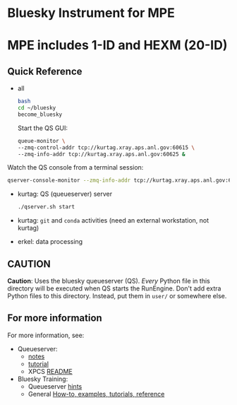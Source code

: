 # Bluesky Instrument for MPE
# MPE includes 1-ID and HEXM (20-ID)

## Quick Reference

- all
  
  ```bash
  bash
  cd ~/bluesky
  become_bluesky
  ```

  Start the QS GUI:

  ```bash
  queue-monitor \
  --zmq-control-addr tcp://kurtag.xray.aps.anl.gov:60615 \
  --zmq-info-addr tcp://kurtag.xray.aps.anl.gov:60625 &
  ```

<!--
usage: queue-monitor \
  --zmq-control-addr tcp://localhost:60615. \
  --zmq-info-addr tcp://localhost:60625 \
  --http-server-uri http://localhost:60610
-->

  Watch the QS console from a terminal session:

  ```bash
  qserver-console-monitor --zmq-info-addr tcp://kurtag.xray.aps.anl.gov:60625
  ```

- kurtag: QS (queueserver) server
  
  ```bash
  ./qserver.sh start
  ```

- kurtag: `git` and `conda` activities (need an external workstation, not kurtag)
- erkel: data processing

## CAUTION

**Caution**:  Uses the bluesky queueserver (QS).  _Every_ Python file in this
directory will be executed when QS starts the RunEngine. Don't add extra Python
files to this directory.  Instead, put them in `user/` or somewhere else.

## For more information

For more information, see: 

- Queueserver:
  - [notes](./qserver.md)
  - [tutorial](https://blueskyproject.io/bluesky-queueserver/tutorial.html#running-re-manager-with-custom-startup-code)
  - XPCS [README](https://github.com/APS-8ID-DYS/bluesky)
- Bluesky Training:
  - Queueserver [hints](https://github.com/BCDA-APS/bdp_controls/blob/main/qserver/README.md)
  - General [How-to, examples, tutorials, reference](https://bcda-aps.github.io/bluesky_training)
